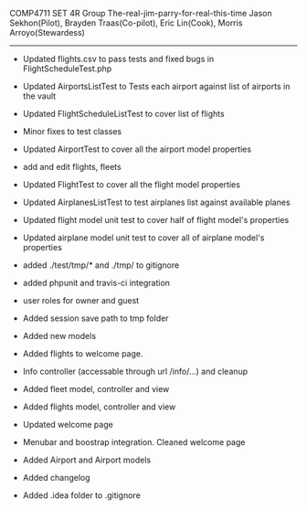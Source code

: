 COMP4711 SET 4R
Group The-real-jim-parry-for-real-this-time 
Jason Sekhon(Pilot), Brayden Traas(Co-pilot), Eric Lin(Cook), Morris Arroyo(Stewardess)

-------------------------
* Updated flights.csv to pass tests and fixed bugs in FlightScheduleTest.php

* Updated AirportsListTest to Tests each airport against list of airports in the vault

* Updated FlightScheduleListTest to cover list of flights

* Minor fixes to test classes

* Updated AirportTest to cover all the airport model properties

* add and edit flights, fleets

* Updated FlightTest to cover all the flight model properties

* Updated AirplanesListTest to test airplanes list against available planes

* Updated flight model unit test to cover half of flight model's properties

* Updated airplane model unit test to cover all of airplane model's  properties

* added ./test/tmp/* and ./tmp/ to gitignore

* added phpunit and travis-ci integration

* user roles for owner and guest

* Added session save path to tmp folder 

* Added new models

* Added flights to welcome page.

* Info controller (accessable through url /info/...) and cleanup

* Added fleet model, controller and view

* Added flights model, controller and view

* Updated welcome page

* Menubar and boostrap integration. Cleaned welcome page

* Added Airport and Airport models

* Added changelog 

* Added .idea folder to .gitignore

